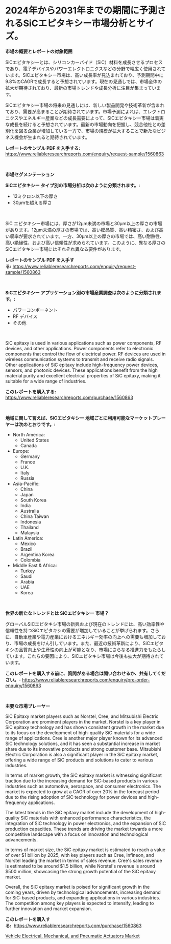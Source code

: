 <p><h1>2024年から2031年までの期間に予測されるSiCエピタキシー市場分析とサイズ。</h1></p><p><strong>市場の概要とレポートの対象範囲</strong></p>
<p><p>SiCエピタキシーとは、シリコンカーバイド（SiC）材料を成長させるプロセスであり、電子デバイスやパワーエレクトロニクスなどの分野で幅広く使用されています。SiCエピタキシー市場は、高い成長率が見込まれており、予測期間中に9.8%のCAGRで成長すると予想されています。現在の見通しでは、市場全体の拡大が期待されており、最新の市場トレンドや成長分析に注目が集まっています。</p><p>SiCエピタキシー市場の将来の見通しには、新しい製品開発や技術革新が含まれており、需要が高まることが期待されています。市場予測によれば、エレクトロニクスやエネルギー産業などの成長需要によって、SiCエピタキシー市場は着実な成長を続けると予想されています。最新の市場動向を把握し、競合他社との差別化を図る企業が増加している一方で、市場の規模が拡大することで新たなビジネス機会が生まれると期待されています。</p></p>
<p><strong>レポートのサンプル PDF を入手する:</strong> <a href="https://www.reliableresearchreports.com/enquiry/request-sample/1560863">https://www.reliableresearchreports.com/enquiry/request-sample/1560863</a></p>
<p>&nbsp;</p>
<p><strong>市場セグメンテーション</strong></p>
<p><strong>SiCエピタキシー タイプ別の市場分析は次のように分類されます。:</strong></p>
<p><ul><li>12ミクロン以下の厚さ</li><li>30μmを超える厚さ</li></ul></p>
<p>&nbsp;</p>
<p><p>SiC エピタキシー市場には、厚さが12μm未満の市場と30μm以上の厚さの市場があります。12μm未満の厚さの市場では、高い膜品質、高い精密さ、および高い収率が要求されています。一方、30μm以上の厚さの市場では、高い耐熱性、高い絶縁性、および高い信頼性が求められています。このように、異なる厚さのSiCエピタキシー市場にはそれぞれ異なる要件があります。</p></p>
<p><strong>レポートのサンプル PDF を入手する:</strong>&nbsp;<a href="https://www.reliableresearchreports.com/enquiry/request-sample/1560863">https://www.reliableresearchreports.com/enquiry/request-sample/1560863</a></p>
<p>&nbsp;</p>
<p><strong> SiCエピタキシー アプリケーション別の市場産業調査は次のように分類されます。:</strong></p>
<p><ul><li>パワーコンポーネント</li><li>RF デバイス</li><li>その他</li></ul></p>
<p>&nbsp;</p>
<p><p>SiC epitaxy is used in various applications such as power components, RF devices, and other applications. Power components refer to electronic components that control the flow of electrical power. RF devices are used in wireless communication systems to transmit and receive radio signals. Other applications of SiC epitaxy include high-frequency power devices, sensors, and photonic devices. These applications benefit from the high material purity and excellent electrical properties of SiC epitaxy, making it suitable for a wide range of industries.</p></p>
<p><strong>このレポートを購入する:</strong>&nbsp; <a href="https://www.reliableresearchreports.com/purchase/1560863">https://www.reliableresearchreports.com/purchase/1560863</a></p>
<p>&nbsp;</p>
<p><strong>地域に関して言えば、SiCエピタキシー 地域ごとに利用可能なマーケットプレーヤーは次のとおりです。:</strong></p>
<p><ul>
    <li>
        North America:
        <ul>
            <li>United States</li>
            <li>Canada</li>
        </ul>
    </li>
    <li>
        Europe:
        <ul>
            <li>Germany</li>
            <li>France</li>
            <li>U.K.</li>
            <li>Italy</li>
            <li>Russia</li>
        </ul>
    </li>
    <li>
        Asia-Pacific:
        <ul>
            <li>China</li>
            <li>Japan</li>
            <li>South Korea</li>
            <li>India</li>
            <li>Australia</li>
            <li>China Taiwan</li>
            <li>Indonesia</li>
            <li>Thailand</li>
            <li>Malaysia</li>
        </ul>
    </li>
    <li>
        Latin America:
        <ul>
            <li>Mexico</li>
            <li>Brazil</li>
            <li>Argentina Korea</li>
            <li>Colombia</li>
        </ul>
    </li>
    <li>
        Middle East & Africa:
        <ul>
            <li>Turkey</li>
            <li>Saudi</li>
            <li>Arabia</li>
            <li>UAE</li>
            <li>Korea</li>
        </ul>
    </li>
    </ul></p>
<p>&nbsp;</p>
<p><strong>世界の新たなトレンドとは SiCエピタキシー 市場？</strong></p>
<p><p>グローバルSiCエピタキシ市場の新興および現在のトレンドには、高い効率性や信頼性を持つSiCエピタキシの需要が増加していることが挙げられます。さらに、自動車産業や電力産業におけるエネルギー効率の向上への需要も増加しており、市場の成長をけん引しています。また、最近の技術革新により、SiCエピタキシの品質向上や生産性の向上が可能となり、市場にさらなる推進力をもたらしています。これらの要因により、SiCエピタキシ市場は今後も拡大が期待されています。</p></p>
<p><strong>このレポートを購入する前に、質問がある場合は問い合わせるか、共有してください。</strong>- <a href="https://www.reliableresearchreports.com/enquiry/pre-order-enquiry/1560863">https://www.reliableresearchreports.com/enquiry/pre-order-enquiry/1560863</a></p>
<p>&nbsp;</p>
<p><strong>主要な市場プレーヤー</strong></p>
<p><p>SiC Epitaxy market players such as Norstel, Cree, and Mitsubishi Electric Corporation are prominent players in the market. Norstel is a key player in SiC epitaxy technology and has shown consistent growth in the market due to its focus on the development of high-quality SiC materials for a wide range of applications. Cree is another major player known for its advanced SiC technology solutions, and it has seen a substantial increase in market share due to its innovative products and strong customer base. Mitsubishi Electric Corporation is also a significant player in the SiC epitaxy market, offering a wide range of SiC products and solutions to cater to various industries.</p><p>In terms of market growth, the SiC epitaxy market is witnessing significant traction due to the increasing demand for SiC-based products in various industries such as automotive, aerospace, and consumer electronics. The market is expected to grow at a CAGR of over 20% in the forecast period due to the rising adoption of SiC technology for power devices and high-frequency applications.</p><p>The latest trends in the SiC epitaxy market include the development of high-quality SiC materials with enhanced performance characteristics, the integration of SiC technology in power electronics, and the expansion of SiC production capacities. These trends are driving the market towards a more competitive landscape with a focus on innovation and technological advancements.</p><p>In terms of market size, the SiC epitaxy market is estimated to reach a value of over $1 billion by 2025, with key players such as Cree, Infineon, and Norstel leading the market in terms of sales revenue. Cree's sales revenue is estimated to be around $1.5 billion, while Norstel's revenue is around $500 million, showcasing the strong growth potential of the SiC epitaxy market. </p><p>Overall, the SiC epitaxy market is poised for significant growth in the coming years, driven by technological advancements, increasing demand for SiC-based products, and expanding applications in various industries. The competition among key players is expected to intensify, leading to further innovation and market expansion.</p></p>
<p><strong>このレポートを購入する:</strong>&nbsp;&nbsp;<a href="https://www.reliableresearchreports.com/purchase/1560863">https://www.reliableresearchreports.com/purchase/1560863</a></p>
<p><p><a href="https://gratis-rainforest-2ca.notion.site/Vehicle-Electrical-Mechanical-and-Pneumatic-Actuators-Market-Analysis-and-Market-Size-Global-Indu-1d60b50ab71548a080e99222754742b6">Vehicle Electrical, Mechanical, and Pneumatic Actuators Market</a></p></p>